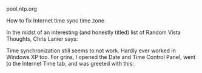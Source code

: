 


pool.ntp.org



How to fix Internet time sync time zone

In the midst of an interesting (and honestly titled) list of Random Vista Thoughts, Chris Lanier says:

Time synchronization still seems to not work. Hardly ever worked in Windows XP too.
For grins, I opened the Date and Time Control Panel, went to the Internet Time tab, and was greeted with this:
